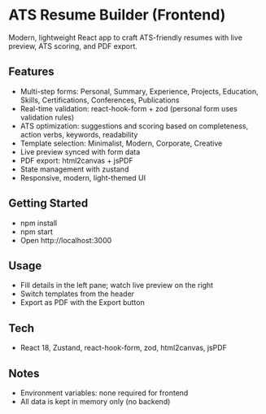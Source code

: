 # ATS Resume Builder (Frontend)

Modern, lightweight React app to craft ATS-friendly resumes with live preview, ATS scoring, and PDF export.

## Features
- Multi-step forms: Personal, Summary, Experience, Projects, Education, Skills, Certifications, Conferences, Publications
- Real-time validation: react-hook-form + zod (personal form uses validation rules)
- ATS optimization: suggestions and scoring based on completeness, action verbs, keywords, readability
- Template selection: Minimalist, Modern, Corporate, Creative
- Live preview synced with form data
- PDF export: html2canvas + jsPDF
- State management with zustand
- Responsive, modern, light-themed UI

## Getting Started
- npm install
- npm start
- Open http://localhost:3000

## Usage
- Fill details in the left pane; watch live preview on the right
- Switch templates from the header
- Export as PDF with the Export button

## Tech
- React 18, Zustand, react-hook-form, zod, html2canvas, jsPDF

## Notes
- Environment variables: none required for frontend
- All data is kept in memory only (no backend)

